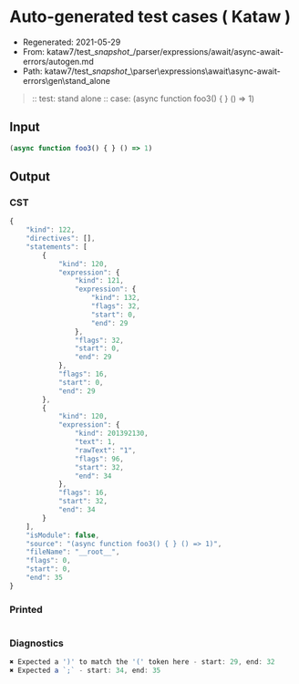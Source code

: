 # Auto-generated test cases ( Kataw )
- Regenerated: 2021-05-29
- From: kataw7/test\__snapshot__/parser/expressions/await/async-await-errors/autogen.md
- Path: kataw7/test\__snapshot__\parser\expressions\await\async-await-errors\gen\stand_alone
> :: test: stand alone
> :: case: (async function foo3() { } () => 1)
## Input

`````js
(async function foo3() { } () => 1)
`````
## Output

### CST

```javascript
{
    "kind": 122,
    "directives": [],
    "statements": [
        {
            "kind": 120,
            "expression": {
                "kind": 121,
                "expression": {
                    "kind": 132,
                    "flags": 32,
                    "start": 0,
                    "end": 29
                },
                "flags": 32,
                "start": 0,
                "end": 29
            },
            "flags": 16,
            "start": 0,
            "end": 29
        },
        {
            "kind": 120,
            "expression": {
                "kind": 201392130,
                "text": 1,
                "rawText": "1",
                "flags": 96,
                "start": 32,
                "end": 34
            },
            "flags": 16,
            "start": 32,
            "end": 34
        }
    ],
    "isModule": false,
    "source": "(async function foo3() { } () => 1)",
    "fileName": "__root__",
    "flags": 0,
    "start": 0,
    "end": 35
}
```

### Printed

```javascript

```

### Diagnostics

```javascript
✖ Expected a ')' to match the '(' token here - start: 29, end: 32
✖ Expected a `;` - start: 34, end: 35

```

